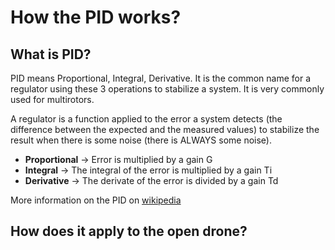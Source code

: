 How the PID works?
==================

What is PID?
------------

PID means Proportional, Integral, Derivative. It is the common name for a regulator using these 3 operations to stabilize a system.
It is very commonly used for multirotors.

A regulator is a function applied to the error a system detects (the difference between the expected and the measured values) to stabilize the result when there is some noise (there is ALWAYS some noise).

* **Proportional** -> Error is multiplied by a gain G
* **Integral** -> The integral of the error is multiplied by a gain Ti
* **Derivative** -> The derivate of the error is divided by a gain Td

More information on the PID on [wikipedia](http://en.wikipedia.org/wiki/PID_controller)

How does it apply to the open drone?
------------------------------------
